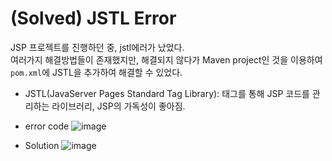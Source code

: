 (Solved) JSTL Error 
==

JSP 프로젝트를 진행하던 중, jstl에러가 났었다.  
여러가지 해결방법들이 존재했지만, 해결되지 않다가 Maven project인 것을 이용하여 `pom.xml`에 JSTL을 추가하여 해결할 수 있었다.

- JSTL(JavaServer Pages Standard Tag Library): 태그를 통해 JSP 코드를 관리하는 라이브러리, JSP의 가독성이 좋아짐.

- error code
![image](jstl1)

- Solution
![image](jstl2)

